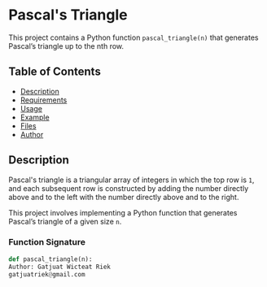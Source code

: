 # Pascal's Triangle

This project contains a Python function `pascal_triangle(n)` that generates Pascal’s triangle up to the nth row.

## Table of Contents

- [Description](#description)
- [Requirements](#requirements)
- [Usage](#usage)
- [Example](#example)
- [Files](#files)
- [Author](#author)

## Description

Pascal's triangle is a triangular array of integers in which the top row is `1`, and each subsequent row is constructed by adding the number directly above and to the left with the number directly above and to the right.

This project involves implementing a Python function that generates Pascal’s triangle of a given size `n`.

### Function Signature

```python
def pascal_triangle(n):
Author: Gatjuat Wicteat Riek
gatjuatriek@gmail.com
